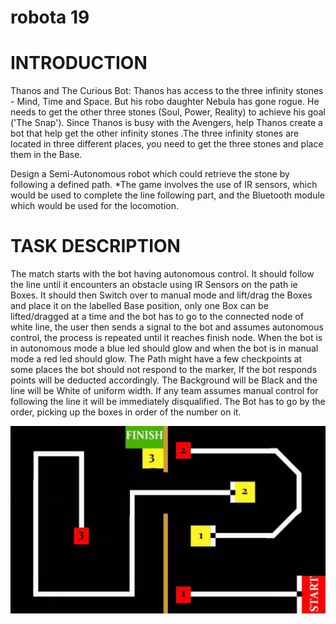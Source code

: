# robota 19

# INTRODUCTION

Thanos and The Curious Bot:
Thanos has access to the three infinity stones - Mind, Time and Space. But his robo daughter
Nebula has gone rogue. He needs to get the other three stones (Soul, Power, Reality) to achieve his
goal ('The Snap'). Since Thanos is busy with the Avengers, help Thanos create a bot that help get
the other infinity stones .The three infinity stones are located in three different places, you need to
get the three stones and place them in the Base.

Design a Semi-Autonomous robot which could retrieve the stone by following a defined path.
*The game involves the use of IR sensors, which would be used to complete the line following part,
and the Bluetooth module which would be used for the locomotion.

# TASK DESCRIPTION
The match starts with the bot having autonomous control. It should follow the line until it
encounters an obstacle using IR Sensors on the path ie Boxes. It should then Switch over to
manual mode and lift/drag the Boxes and place it on the labelled Base position, only one Box can
be lifted/dragged at a time and the bot has to go to the connected node of white line, the user
then sends a signal to the bot and assumes autonomous control, the process is repeated until it
reaches finish node.
When the bot is in autonomous mode a blue led should glow and when the bot is in manual mode
a red led should glow. The Path might have a few checkpoints at some places the bot should not
respond to the marker, If the bot responds points will be deducted accordingly.
The Background will be Black and the line will be White of uniform width. If any team assumes
manual control for following the line it will be immediately disqualified. The Bot has to go by the
order, picking up the boxes in order of the number on it.

![Arena](https://github.com/aksayushx/robota19/blob/master/RobotaArena.jpeg) 
